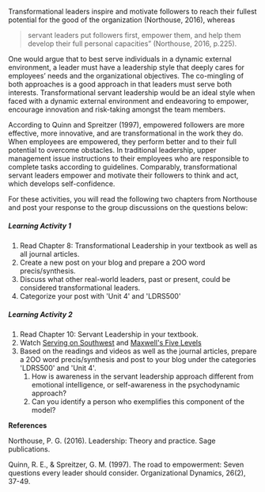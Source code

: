 Transformational leaders inspire and motivate followers to reach their fullest potential for the good of the organization \(Northouse, 2016\), whereas

> servant leaders put followers first, empower them, and help them develop their full personal capacities” \(Northouse, 2016, p.225\).

One would argue that to best serve individuals in a dynamic external environment, a leader must have a leadership style that deeply cares for employees’ needs and the organizational objectives. The co-mingling of both approaches is a good approach in that leaders must serve both interests. Transformational servant leadership would be an ideal style when faced with a dynamic external environment and endeavoring to empower, encourage innovation and risk-taking amongst the team members.

According to Quinn and Spreitzer \(1997\), empowered followers are more effective, more innovative, and are transformational in the work they do. When employees are empowered, they perform better and to their full potential to overcome obstacles. In traditional leadership, upper management issue instructions to their employees who are responsible to complete tasks according to guidelines. Comparably, transformational servant leaders empower and motivate their followers to think and act, which develops self-confidence.

For these activities, you will read the following two chapters from Northouse and post your response to the group discussions on the questions below:

##### **Learning Activity 1**

1. Read Chapter 8: Transformational Leadership in your textbook as well as all journal articles. 
2. Create a new post on your blog and prepare a 2OO word precis/synthesis. 
3. Discuss what other real-world leaders, past or present, could be considered transformational leaders.
4. Categorize your post with 'Unit 4' and 'LDRS500'

##### **Learning Activity 2**

1. Read Chapter 10: Servant Leadership in your textbook.
2. Watch [Serving on Southwest](http://www.youtube.com/watch?v=6TgR95vnM0c) and [Maxwell's Five Levels](https://www.youtube.com/watch?v=aPwXeg8ThWI)
3. Based on the readings and videos as well as the journal articles, prepare a 2OO word precis/synthesis and post to your blog under the categories 'LDRS500' and 'Unit 4'.
   1. How is awareness in the servant leadership approach different from emotional intelligence, or self-awareness in the psychodynamic approach? 
   2. Can you identify a person who exemplifies this component of the model?

**References**

Northouse, P. G. \(2016\). Leadership: Theory and practice. Sage publications.

Quinn, R. E., & Spreitzer, G. M. \(1997\). The road to empowerment: Seven questions every leader should consider. Organizational Dynamics, 26\(2\), 37-49.

